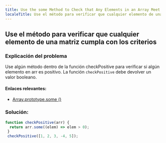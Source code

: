 ```yaml
---
title: Use the some Method to Check that Any Elements in an Array Meet a Criteria
localeTitle: Use el método para verificar que cualquier elemento de una matriz cumpla con los criterios
---
```

## Use el método para verificar que cualquier elemento de una matriz cumpla con los criterios

### Explicación del problema

Use algún método dentro de la función checkPositive para verificar si algún elemento en arr es positivo. La función `checkPositive` debe devolver un valor booleano.

#### Enlaces relevantes:

*   [Array.prototype.some ()](https://developer.mozilla.org/en-US/docs/Web/JavaScript/Reference/Global_Objects/Array/some)

### Solución:

```javascript
function checkPositive(arr) { 
  return arr.some((elem) => elem > 0); 
 } 
 checkPositive([1, 2, 3, -4, 5]); 

```